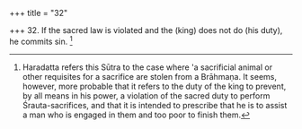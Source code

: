 +++
title = "32"

+++
32. If the sacred law is violated and the (king) does not do (his duty), he commits sin. [^23] 


[^23]:  Haradatta refers this Sūtra to the case where 'a sacrificial animal or other requisites for a sacrifice are stolen from a Brāhmaṇa. It seems, however, more probable that it refers to the duty of the king to prevent, by all means in his power, a violation of the sacred duty to perform Śrauta-sacrifices, and that it is intended to prescribe that he is to assist a man who is engaged in them and too poor to finish them.
